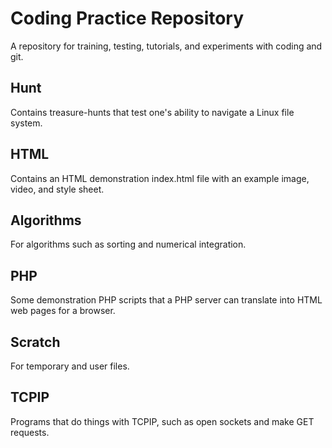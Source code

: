 # Coding Practice Repository

A repository for training, testing, tutorials, and experiments with coding and git. 

## Hunt 

Contains treasure-hunts that test one's ability to navigate a Linux file system.

## HTML

Contains an HTML demonstration index.html file with an example image, video, and style sheet.

## Algorithms

For algorithms such as sorting and numerical integration.

## PHP

Some demonstration PHP scripts that a PHP server can translate into HTML web pages for a browser.

## Scratch

For temporary and user files.

## TCPIP

Programs that do things with TCPIP, such as open sockets and make GET requests.
